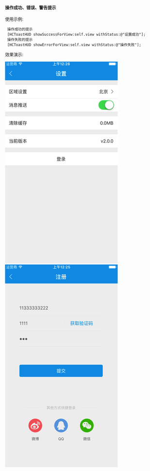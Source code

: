 #### 操作成功、错误、警告提示

使用示例:

```
 操作成功的提示
 [HCToastHUD showSuccessForView:self.view withStatus:@"设置成功"];
 操作失败的提示
 [HCToastHUD showErrorForView:self.view withStatus:@"操作失败"];
```

效果演示:

![](HCToastHUDDemoSuccess.gif)   ![](HCToastHUDDemoError.gif)
